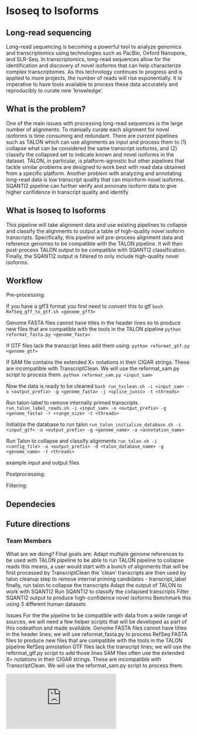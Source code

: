 # Isoseq to Isoforms
## Long-read sequencing
Long-read sequencing is becoming a powerful tool to analyze genomics and transcriptomics using technologies such as PacBio, Oxford Nanopore, and SLR-Seq. In transcriptomics, long-read sequences allow for the identification and discovery of novel isoforms that can help characterize complex transcriptomes. As this technology continues to progress and is applied to more projects, the number of reads will rise exponentially. It is imperative to have tools available to process these data accurately and reproducibly to curate new 'knowledge'.

## What is the problem?
One of the main issues with processing long-read sequences is the large number of alignments. To manually curate each alignment for novel isoforms is time consuming and redundant. 
There are current pipelines such as TALON which can use alignments as input and process them to (1) collapse what can be considered the same transcript isoforms, and (2) classify the collapsed set to indicate known and novel isoforms in the dataset. TALON, in particular, is platform-agnostic but other pipelines that tackle similar problems are designed to work best with read data obtained from a specific platform. 
Another problem with analyzing and annotating long-read data is low transcript quality that can misinform novel isoforms.
SQANTI2 pipeline can further verify and annonate isoform data to give higher confidence in transcript quality and identify

## What is Isoseq to Isoforms
This pipeline will take alignment data and use existing pipelines to collapse and classify the alignments to output a table of high-quality novel isoform transcripts. Specifically, this pipeline will pre-process alignment data and reference genomes to be compatible with the TALON pipeline. It will then post-process TALON output to be compatible with SQANTI2 classification. Finally, the SQANTI2 output is filtered to only include high-quality novel isoforms.


## Workflow
Pre-processing:

If you have a gff3 format you first need to convert this to gtf
`bash RefSeq_gff_to_gtf.sh <genome_gff3>`

Genome FASTA files cannot have titles in the header lines so to produce new files that are compatible with the tools in the TALON pipeline 
`python reformat_fasta.py <genome_fasta>`

If GTF files lack the transcript lines add them using:
`python reformat_gtf.py <genome_gtf>`

If SAM file contains the extended X= notations in their CIGAR strings. These are incompatible with TranscriptClean. We will use the reformat_sam.py script to process them. 
`python reformat_sam.py <input_sam>`

Now the data is ready to be cleaned
`bash run_txclean.sh -i <input_sam> -o <output_prefix> -g <genome_fasta> -j <splice_juncs> -t <threads>`

Run talon-label to remove internally primed transcripts
`run_talon_label_reads.sh -i <input_sam> -o <output_prefix> -g <genome_fasta> -r <range_size> -t <threads>`

Initialize the database to run talon
`run_talon_initialize_database.sh -i <input_gtf> -o <output_prefix> -g <genome_name> -a <annotation_name>`

Run Talon to collapse and classify alignments
`run_talon.sh -i <config_file> -o <output_prefix> -d <talon_database_name> -g <genome_name> -t <threads>`

example input and output files

Postprocessing:


Filtering:


## Dependecies


## Future directions

### Team Members


What are we doing?
Final goals are:
Adapt multiple genome references to be used with TALON pipeline
to be able to run TALON pipeline to collapse reads
this means, a user would start with a bunch of alignments that will be first processed by TranscriptClean 
the 'clean' transcripts are then used by talon cleanup step to remove internal priming candidates - transcript_label
finally, run talon to collapse the transcripts 
Adapt the output of TALON to work with SQANTI2
Run SQANTI2 to classify the collapsed transcripts 
Filter SQANTI2 output to produce high-confidence novel isoforms
Benchmark this using 3 different human datasets

Issues
For the the pipeline to be compatible with data from a wide range of sources, we will need a few helper scripts that will be developed as part of this codeathon and made available. 
Genome FASTA files cannot have titles in the header lines; we will use reformat_fasta.py to process RefSeq FASTA files to produce new files that are compatible with the tools in the TALON pipeline 
RefSeq annotation GTF files lack the transcript lines; we will use the reformat_gtf.py script to add those lines
SAM files often use the extended X= notations in their CIGAR strings. These are incompatible with TranscriptClean. We will use the reformat_sam.py script to process them. 


![alt tag](https://github.com/NCBI-Codeathons/airbending_isoseq/files/4325511/Pipeline.1.pdf)
